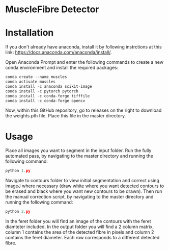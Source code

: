 # MuscleFibre Detector

# Installation
If you don't already have anaconda, install it by following instrctions at this link: https://docs.anaconda.com/anaconda/install/.

Open Anaconda Prompt and enter the following commands to create a new conda environment and install the required packages:

```python
conda create --name muscles
conda activate muscles
conda install -c anaconda scikit-image
conda install -c pytorch pytorch
conda install -c conda-forge tifffile
conda install -c conda-forge opencv
```
Now, within this GitHub repository, go to releases on the right to download the weights.pth file. Place this file in the master directory.

# Usage
Place all images you want to segment in the input folder. Run the fully automated pass, by navigating to the master directory and running the following command:
```python
python 1.py
```
Navigate to contours folder to view initial segmentation and correct using imageJ where necessary (draw white where you want detected contours to be erased and black where you want new contours to be drawn). Then run the manual correction script, by navigating to the master directory and running the following command:
```python
python 2.py
```
In the feret folder you will find an image of the contours with the feret diamteter included. In the output folder you will find a 2 column matrix, column 1 contains the area of the detected fibre in pixels and column 2 contains the feret diameter. Each row corresponds to a different detected fibre.

